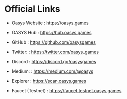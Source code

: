 # Official Links

- Oasys Website : https://oasys.games

- OASYS Hub : https://hub.oasys.games

- GitHub : https://github.com/oasysgames  

- Twitter: : https://twitter.com/oasys_games  

- Discord : https://discord.gg/oasysgames

- Medium: : https://medium.com/@oasys  

- Explorer : https://scan.oasys.games

- Faucet (Testnet) : https://faucet.testnet.oasys.games

